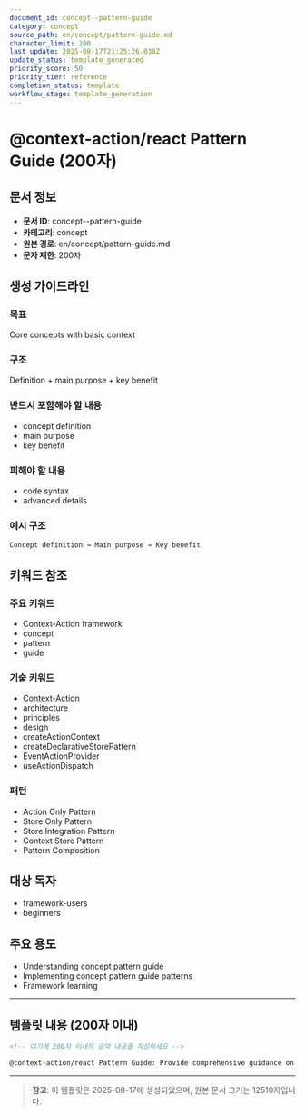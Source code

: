 ```yaml
---
document_id: concept--pattern-guide
category: concept
source_path: en/concept/pattern-guide.md
character_limit: 200
last_update: 2025-08-17T21:25:26.038Z
update_status: template_generated
priority_score: 50
priority_tier: reference
completion_status: template
workflow_stage: template_generation
---
```


# @context-action/react Pattern Guide (200자)

## 문서 정보
- **문서 ID**: concept--pattern-guide
- **카테고리**: concept
- **원본 경로**: en/concept/pattern-guide.md
- **문자 제한**: 200자

## 생성 가이드라인

### 목표
Core concepts with basic context

### 구조
Definition + main purpose + key benefit

### 반드시 포함해야 할 내용
- concept definition
- main purpose
- key benefit

### 피해야 할 내용  
- code syntax
- advanced details

### 예시 구조
```
Concept definition → Main purpose → Key benefit
```

## 키워드 참조

### 주요 키워드
- Context-Action framework
- concept
- pattern
- guide

### 기술 키워드
- Context-Action
- architecture
- principles
- design
- createActionContext
- createDeclarativeStorePattern
- EventActionProvider
- useActionDispatch

### 패턴
- Action Only Pattern
- Store Only Pattern
- Store Integration Pattern
- Context Store Pattern
- Pattern Composition

## 대상 독자
- framework-users
- beginners

## 주요 용도
- Understanding concept  pattern guide
- Implementing concept  pattern guide patterns
- Framework learning

---

## 템플릿 내용 (200자 이내)

```markdown
<!-- 여기에 200자 이내의 요약 내용을 작성하세요 -->

@context-action/react Pattern Guide: Provide comprehensive guidance on concept  pattern guide의 핵심 개념과 Context-Action 프레임워크에서의 역할을 간단히 설명.
```

---

> **참고**: 이 템플릿은 2025-08-17에 생성되었으며, 
> 원본 문서 크기는 12510자입니다.
